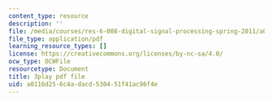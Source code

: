 ```yaml
---
content_type: resource
description: ''
file: /media/courses/res-6-008-digital-signal-processing-spring-2011/a0116d256c4adacd530451f41ac96f4e_xRLaQ4My3ms.pdf
file_type: application/pdf
learning_resource_types: []
license: https://creativecommons.org/licenses/by-nc-sa/4.0/
ocw_type: OCWFile
resourcetype: Document
title: 3play pdf file
uid: a0116d25-6c4a-dacd-5304-51f41ac96f4e
---
```

